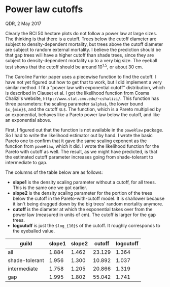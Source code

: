 # Power law cutoffs

QDR, 2 May 2017

Clearly the BCI 50 hectare plots do not follow a power law at large sizes. The thinking is that there is a cutoff. Trees below the cutoff diameter are subject to density-dependent mortality, but trees above the cutoff diameter are subject to random external mortality. I believe the prediction should be that gap trees will have a higher cutoff than shade trees, since they are subject to density-dependent mortality up to a very big size. The eyeball test shows that the cutoff should be around 10<sup>1.5</sup>, or about 30 cm. 

The Caroline Farrior paper uses a piecewise function to find the cutoff. I have not yet figured out how to get that to work, but I did implement a very similar method. I fit a "power law with exponential cutoff" distribution, which is described in Clauset et al. I got the likelihood function from Cosma Chalizi's website, `http://www.stat.cmu.edu/~cshalizi/`. This function has three parameters: the scaling parameter `$alpha$`, the lower bound `$x_{min}$`, and the cutoff `$L$`. The function, which is a Pareto multiplied by an exponential, behaves like a Pareto power law below the cutoff, and like an exponential above.  

First, I figured out that the function is not available in the `poweRlaw` package. So I had to write the likelihood estimator out by hand. I wrote the basic Pareto one to confirm that it gave the same scaling exponent as the function from `poweRlaw`, which it did. I wrote the likelihood function for the Pareto with cutoff as well. The result, as we might have predicted, is that the estimated cutoff parameter increases going from shade-tolerant to intermediate to gap.

The columns of the table below are as follows:

- **slope1** is the density scaling parameter without a cutoff, for all trees. This is the same one we got earlier.
- **slope2** is the density scaling parameter for the portion of the trees below the cutoff in the Pareto-with-cutoff model. It is shallower because it isn't being dragged down by the big trees' random mortality anymore.
- **cutoff** is the diameter at which the exponential takes over from the power law (measured in units of cm). The cutoff is larger for the gap trees.
- **logcutoff** is just the `$log_{10}$` of the cutoff. It roughly corresponds to the eyeballed value.

| guild          | slope1 | slope2 | cutoff | logcutoff |
|----------------|--------|--------|--------|-----------|
| all            | 1.884  | 1.462  | 23.129 | 1.364     |
| shade-tolerant | 1.956  | 1.300  | 10.892 | 1.037     |
| intermediate   | 1.758  | 1.205  | 20.866 | 1.319     |
| gap            | 1.995  | 1.802  | 55.042 | 1.741     |
